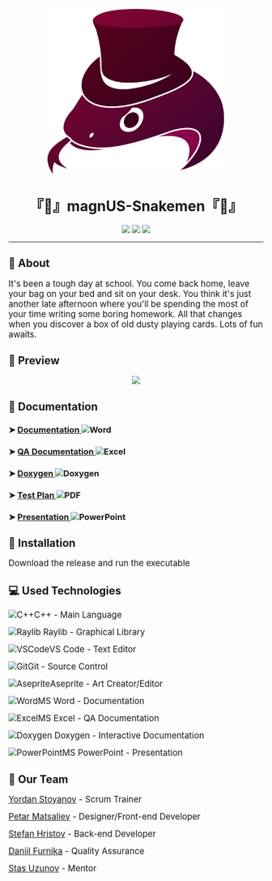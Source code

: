 <p align="center">
<img src= "Documentation/Logo.png" width="350" text-align="center">
</p>
<h1 align = "center"> 『🐍』magnUS-Snakemen『🐍』 </h1>
<p align = "center">
<img src = "https://img.shields.io/github/contributors/YSStoyanov/magnUS-Snakemen?style=for-the-badge">
<img src = "https://img.shields.io/github/repo-size/YSStoyanov20/magnUS-Snakemen?style=for-the-badge">
<img src = "https://img.shields.io/github/last-commit/YSStoyanov20/magnUS-Snakemen?style=for-the-badge">
</p>
<hr>

<h2>📖 About</h2>
<p> <big> It's been a tough day at school. You come back home, leave your bag on your bed and sit on your desk. You think it's just another late afternoon where
you'll be spending the most of your time writing some boring homework. All that changes when you discover a box of old dusty playing cards. Lots of fun awaits. </big> </p>

<h2>🔭 Preview</h2>
<p align = "center">
<img src = "https://i.imgur.com/O6hGqqL.png" width = "750">
</p>


<h2>📄 Documentation</h2>
<h3> ➤ <a href="https://github.com/YSStoyanov20/magnUS-Snakemen/raw/main/Documentation/Documentation.docx">Documentation </a><img src="https://cdn.worldvectorlogo.com/logos/word-1.svg" alt="Word" width="30" height="20"/> </h3>
<h3> ➤ <a href="-------------------------">QA Documentation </a><img src="https://cdn.worldvectorlogo.com/logos/excel-4.svg" alt="Excel" width="30" height="20"/> </h3>
<h3> ➤ <a href="https://calm-alfajores-c98d4d.netlify.app/">Doxygen </a><img src="https://i.imgur.com/dnS9sDb.png" alt="Doxygen" width="20" height="20"/> </h3>
<h3> ➤ <a href="https://github.com/YSStoyanov20/magnUS-Snakemen/raw/main/Documentation/Test%20Plan.pdf">Test Plan </a><img src="https://cdn.worldvectorlogo.com/logos/adobe-pdf-icon.svg" alt="PDF" width="30" height="20"/> </h3>
<h3> ➤ <a href="https://github.com/YSStoyanov20/magnUS-Snakemen/raw/main/Documentation/magnUS-Snakemen.pptx">Presentation </a><img src="https://cdn.worldvectorlogo.com/logos/powerpoint-2.svg" alt="PowerPoint" width="30" height="20"/> </h3>



<h2>📨 Installation</h2>
<p><big>Download the release and run the executable</big></p>

<h2>💻 Used Technologies</h2>
  <p><big> <img src="https://cdn.worldvectorlogo.com/logos/c.svg" alt="C++" width="30" height="20">C++ - Main Language</big></p>
  <p><big> <img src="https://upload.wikimedia.org/wikipedia/commons/f/f4/Raylib_logo.png" alt=" Raylib" width="20" height="20"> Raylib - Graphical Library</big></p>
  <p><big> <img src="https://cdn.worldvectorlogo.com/logos/visual-studio-code-1.svg" alt="VSCode" width="30" height="20">VS Code - Text Editor</big></p>
  <p><big> <img src="https://cdn.worldvectorlogo.com/logos/git-bash.svg" alt="Git" width="30" height="20">Git - Source Control</big></p>
  <p><big> <img src="https://images-wixmp-ed30a86b8c4ca887773594c2.wixmp.com/f/96dabfd2-9198-4e81-89bc-f65dc34c8613/d98u3ke-ba199350-c726-462e-8690-7d58fde70f70.gif?token=eyJ0eXAiOiJKV1QiLCJhbGciOiJIUzI1NiJ9.eyJzdWIiOiJ1cm46YXBwOjdlMGQxODg5ODIyNjQzNzNhNWYwZDQxNWVhMGQyNmUwIiwiaXNzIjoidXJuOmFwcDo3ZTBkMTg4OTgyMjY0MzczYTVmMGQ0MTVlYTBkMjZlMCIsIm9iaiI6W1t7InBhdGgiOiJcL2ZcLzk2ZGFiZmQyLTkxOTgtNGU4MS04OWJjLWY2NWRjMzRjODYxM1wvZDk4dTNrZS1iYTE5OTM1MC1jNzI2LTQ2MmUtODY5MC03ZDU4ZmRlNzBmNzAuZ2lmIn1dXSwiYXVkIjpbInVybjpzZXJ2aWNlOmZpbGUuZG93bmxvYWQiXX0.2jLbN2fbNkFrVSq1WrM7ByZ5P5FFxAs93Ik2XtptG6Y" alt="Aseprite" width="30" height="20">Aseprite - Art Creator/Editor</big></p>
  <p><big> <img src="https://cdn.worldvectorlogo.com/logos/word-1.svg" alt="Word" width="30" height="20">MS Word - Documentation</big></p>
  <p><big> <img src="https://cdn.worldvectorlogo.com/logos/excel-4.svg" alt="Excel" width="30" height="20">MS Excel - QA Documentation</big></p>
  <p><big> <img src="https://i.imgur.com/dnS9sDb.png" alt="Doxygen" width="20" height="20"> Doxygen - Interactive Documentation</big></p>
  <p><big> <img src="https://cdn.worldvectorlogo.com/logos/powerpoint-2.svg" alt="PowerPoint" width="30" height="20">MS PowerPoint - Presentation</big></p>


<h2>🧍 Our Team</h2>
<p><big><a href="https://github.com/YSStoyanov20">Yordan Stoyanov</a> - Scrum Trainer</big></p>
<p><big><a href="https://github.com/PDMatsaliev20">Petar Matsaliev</a> - Designer/Front-end Developer</big></p>
<p><big><a href="https://github.com/SHHristov20">Stefan Hristov</a> - Back-end Developer</big></p>
<p><big><a href="https://github.com/DVFurnika20">Daniil Furnika</a> - Quality Assurance</big></p>
<p><big><a href="https://github.com/SSUzunov19">Stas Uzunov</a>  - Mentor</big></p>
